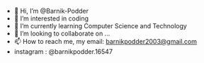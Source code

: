 - 👋 Hi, I’m @Barnik-Podder
- 👀 I’m interested in coding
- 🌱 I’m currently learning Computer Science and Technology
- 💞️ I’m looking to collaborate on ...
- 📫 How to reach me, my email: barnikpodder2003@gmail.com
- instagram : @barnikpodder.16547

<!---
Barnik-Podder/Barnik-Podder is a ✨ special ✨ repository because its `README.md` (this file) appears on your GitHub profile.
You can click the Preview link to take a look at your changes.
--->
